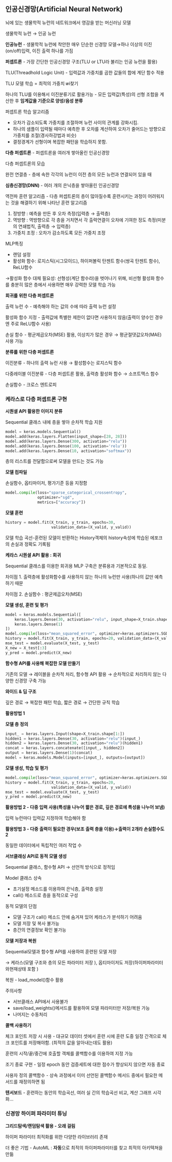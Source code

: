 ## 인공신경망(Artificial Neural Network)

뇌에 있는 생물학적 뉴런의 네트워크에서 영감을 받는 머신러닝 모델

생물학적 뉴런 → 인공 뉴런

**인공뉴런** - 생물학적 뉴런에 착안한 매우 단순한 신경망 모델→하나 이상의 이진(on/off)입력, 이진 출력 하나를 가짐

**퍼셉트론** - 가장 간단한 인공신경망 구조(TLU or LTU라 불리는 인공 뉴런을 활용)

TLU(Threadhold Logic Unit) - 입력값과 가중치를 곱한 값들의 합에 계단 함수 적용

TLU 모델 학습 = 최적의 가중치 𝑤i찾기


하나의 TLU를 이용해서 이진분류기로 활용가능 - 모든 입력값(특성)의 선형 조합을 계산한 후 **임계값을 기준으로 양성/음성 분류**

퍼셉트론 학습 알고리즘 

- 오차가 감소되도록 가중치를 조절하며 뉴런 사이의 관계를 강화시킴.
- 하나의 샘플이 입력될 때마다 예측한 후 오차를 계산하여 오차가 줄어드는 방향으로 가중치를 조절(경사하강법과 비슷)
- 결정경계가 선형이며 복잡한 패턴을 학습하지 못함.

**다층 퍼셉트론** - 퍼셉트론을 여러개 쌓아올린 인공신경망


다층 퍼셉트론의 모습

완전 연결층 - 층에 속한 각각의 뉴런이 이전 층의 모든 뉴런과 연결되어 있을 때

**심층신경망(DNN)** - 여러 개의 은닉층을 쌓아올린 인공신경망 

역전파 훈련 알고리즘 - 다층 퍼셉트론의 층이 많아질수록 훈련시키는 과정이 어려워지는 것을 해결하기 위해 나타난 훈련 알고리즘

1. 정방향 : 예측을 만든 후 오차 측정(입력층 → 출력층)
2. 역방향 : 역방향으로 각 층을 거치면서 각 출력연결이 오차에 기여한 정도 측정(미분의 연쇄법칙, 출력층 → 입력층)
3. 가중치 조정 : 오차가 감소하도록 모든 가중치 조정

MLP특징

- 랜덤 설정
- 활성화 함수: 로지스틱(시그모이드), 하이퍼볼릭 탄젠트 함수(쌍곡 탄젠트 함수), ReLU함수

→활성화 함수 대체 필요성: 선형성(계단 함수라)을 벗어나기 위해, 비선형 활성화 함수를 충분히 많은 층에서 사용하면 매우 강력한 모델 학습 가능

**회귀를 위한 다층 퍼셉트론**

출력 뉴런 수 - 예측해야 하는 값의 수에 따라 출력 뉴런 설정

활성화 함수 지정 - 출력값에 특별한 제한이 없다면 사용하지 않음(출력이 양수인 경우엔 주로 ReLU함수 사용)

손실 함수 - 평균제곱오차(MSE) 활용, 이상치가 많은 경우 → 평균절댓값오차(MAE) 사용 가능

**분류를 위한 다층 퍼셉트론**

이진분류 - 하나의 출력 뉴런 사용 → 활성함수는 로지스틱 함수

다중레이블 이진분류 - 다층 퍼셉트론 활용, 출력층 활성화 함수 → 소프트맥스 함수

손실함수 - 크로스 엔트로피

### 케라스로 다층 퍼셉트론 구현

**시퀀셜 API 활용한 이미지 분류**

Sequential 클래스 내에 층을 쌓아 순차적 학습 지원

```python
model = keras.models.Sequential()
model.add(keras.layers.Flatten(input_shape=[28, 28]))
model.add(keras.layers.Dense(300, activation="relu"))
model.add(keras.layers.Dense(100, activation='relu'))
model.add(keras.layers.Dense(10, activation="softmax"))
```

층의 리스트를 전달함으로써 모델을 만드는 것도 가능

**모델 컴파일**

손실함수, 옵티마이저, 평가기준 등을 지정함

```python
model.compile(loss="sparse_categorical_crossentropy",
              optimizer="sgd",
              metrics=["accuracy"])
```

**모델 훈련**

```python
history = model.fit(X_train, y_train, epochs=30,
                    validation_data=(X_valid, y_valid))
```

모델 학습 곡선-훈련된 모델이 반환하는 History객체의 history속성에 학습된 에포크의 손실과 정확도 기록됨

**케라스 시퀀셜 API 활용 : 회귀**

Sequential 클래스를 이용한 회귀용 MLP 구축은 분류용과 기본적으로 동일.

차이점 1. 출력층에 활성화함수를 사용하지 않는 하나의 뉴런만 사용(하나의 값만 예측하기 때문

차이점 2. 손실함수 : 평균제곱오차(MSE)

**모델 생성, 훈련 및 평가**

```python
model = keras.models.Sequential([
    keras.layers.Dense(30, activation="relu", input_shape=X_train.shape[1:]),
    keras.layers.Dense(1)
])
model.compile(loss="mean_squared_error", optimizer=keras.optimizers.SGD(learning_rate=1e-3))
history = model.fit(X_train, y_train, epochs=20, validation_data=(X_valid, y_valid))
mse_test = model.evaluate(X_test, y_test)
X_new = X_test[:3]
y_pred = model.predict(X_new)
```

**함수형 API를 사용해 복잡한 모델 만들기**

기존의 모델 → 레이블을 순차적 처리,  함수형 API 활용 → 순차적으로 처리하지 않는 다양한 신경망 구축 가능

**와이드 & 딥 구조**

깊은 경로 → 복잡한 패턴 학습,  짧은 경로 → 간단한 규칙 학습


**활용방법 1**

**모델 층 정의**

```python
input_ = keras.layers.Input(shape=X_train.shape[1:])
hidden1 = keras.layers.Dense(30, activation="relu")(input_)
hidden2 = keras.layers.Dense(30, activation="relu")(hidden1)
concat = keras.layers.concatenate([input_, hidden2])
output = keras.layers.Dense(1)(concat)
model = keras.models.Model(inputs=[input_], outputs=[output])
```

**모델 생성, 학습 및 평가**

```python
model.compile(loss="mean_squared_error", optimizer=keras.optimizers.SGD(learning_rate=1e-3))
history = model.fit(X_train, y_train, epochs=20,
                    validation_data=(X_valid, y_valid))
mse_test = model.evaluate(X_test, y_test)
y_pred = model.predict(X_new)
```

**활용방법 2 - 다중 입력 사용(특성을 나누어 짧은 경로, 깊은 경로에 특성을 나누어 보냄)**

입력 뉴런마다 입력값 지정하여 학습해야 함

**********************활용방법 3 - 다중 출력이 필요한 경우(보조 출력 층을 이용)→출력이 2개라 손실함수도 2**********************

동일한 데이터에서 독립적인 여러 작업 수

**서브클래싱 API로 동적 모델 생성**

Sequential 클래스, 함수형 API → 선언적 방식으로 정적임

Model 클래스 상속

- 초기설정 메소드를 이용하여 은닉층, 출력층 설정
- call() 메소드로 층을 동적으로 구성

동적 모델의 단점

- 모델 구조가 call() 메소드 안에 숨겨져 있어 케라스가 분석하기 어려움
- 모델 저장 및 복사 불가능
- 층간의 연결정보 확인 불가능

**모델 저장과 복원**

Sequential모델과 함수형 API를 사용하여 훈련된 모델 저장

→ 케라스(모델 구조와 층의 모든 파라미터 저장 ), 옵티마이저도 저장(하이퍼파라미터와현재상태 포함 )

복원 - load_model()함수 활용

주의사항

- 서브클래스 API에서 사용불가
- save/load_weights()메서드를 활용하여 모델 파라미터만 저장/복원 가능
- 나머지는 수동처리

**콜백 사용하기**

체크 포인트 저장 시 사용 - 대규모 데이터 셋에서 훈련 시에 훈련 도중 일정 간격으로 체크 포인트를 저장해야함. (최적의 값을 알아내는데도 활용)

훈련의 시작/끝/중간에 호출할 객체를 콜백함수를 이용하여 지정 가능

조기 종료 구현 - 일정 epoch 동안 검증세트에 대한 점수가 향상되지 않으면 자동 종료

사용자 정의 콜백함수 - 상속 과정에서 이미 선언된 콜백함수 메서드 중에서 필요한 메서드를 재정의하면 됨

**텐서보드** - 훈련하는 동안의 학습곡선, 여러 실 간의 학습곡선 비교, 계산 그래프 시각화…

### 신경망 하이퍼 파라미터 튜닝

**그리드탐색/랜덤탐색 활용 - 오래 걸림**

하이퍼 파라미터 최적화를 위한 다양한 라이브러리 존재

더 좋은 기법 - AutoML : **자동**으로 최적의 하이퍼파라미터를 찾고 최적의 아키텍쳐을 만듦

